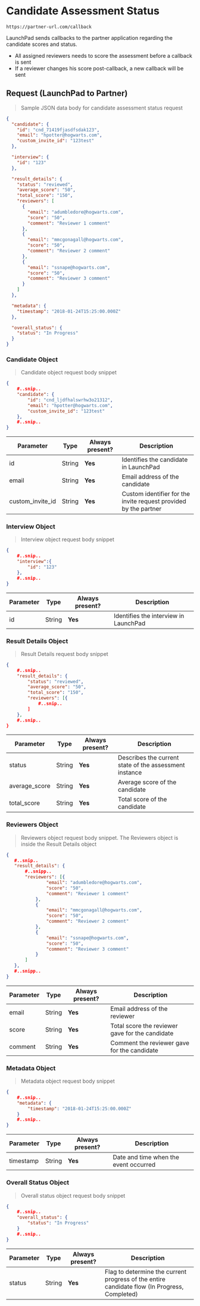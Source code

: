 # Candidate Assessment Status

```shell
https://partner-url.com/callback
```

LaunchPad sends callbacks to the partner application regarding the candidate scores and status.
* All assigned reviewers needs to score the assessment before a callback is sent
* If a reviewer changes his score post-callback, a new callback will be sent

## Request (LaunchPad to Partner)

> Sample JSON data body for candidate assessment status request

```json
{
  "candidate": {
    "id": "cnd_71419fjasdfsdak123",
    "email": "hpotter@hogwarts.com",
    "custom_invite_id": "123test"
  },

  "interview": {
    "id": "123"
  },

  "result_details": {
    "status": "reviewed",
    "average_score": "50",
    "total_score": "150",
    "reviewers": [
      {
        "email": "adumbledore@hogwarts.com",
        "score": "50",
        "comment": "Reviewer 1 comment"
      },
      {
        "email": "mmcgonagall@hogwarts.com",
        "score": "50",
        "comment": "Reviewer 2 comment"
      },
      {
        "email": "ssnape@hogwarts.com",
        "score": "50",
        "comment": "Reviewer 3 comment"
      }
    ]
  },

  "metadata": {
    "timestamp": "2018-01-24T15:25:00.000Z"
  },

  "overall_status": {
    "status": "In Progress"
  }
}
```

### Candidate Object
> Candidate object request body snippet

```json
{
    #..snip..
    "candidate": {
        "id": "cnd_ljdfhalswrhw3o21312",
        "email": "hpotter@hogwarts.com",
        "custom_invite_id": "123test"
    },
	#..snip..
}
```

Parameter       | Type    | Always present? | Description
----------------|---------|-----------------|------------
id              |String   | **Yes**         |Identifies the candidate in LaunchPad
email           |String   | **Yes**         |Email address of the candidate
custom_invite_id|String   | **Yes**         |Custom identifier for the invite request provided by the partner

### Interview Object
> Interview object request body snippet

```json
{
    #..snip..
    "interview":{
        "id": "123"
    },
	#..snip..
}
```

Parameter | Type    | Always present? | Description
----------|---------|-----------------|------------
id        |String   | **Yes**         |Identifies the interview in LaunchPad

### Result Details Object
> Result Details request body snippet

```json
{
    #..snip..
	"result_details": {
		"status": "reviewed",
		"average_score": "50",
		"total_score": "150",
		"reviewers": [{
			#..snip..
		]
	},
	#..snip..
}
```

Parameter    | Type    | Always present? | Description
-------------|---------|-----------------|------------
status       |String   | **Yes**         |Describes the current state of the assessment instance
average_score|String   | **Yes**         |Average score of the candidate
total_score  |String   | **Yes**         |Total score of the candidate

### Reviewers Object
> Reviewers object request body snippet.
> The Reviewers object is inside the Result Details object

 ```json
 {
	#..snip..
	"result_details": {
		#..snipp..
		"reviewers": [{
				"email": "adumbledore@hogwarts.com",
				"score": "50",
				"comment": "Reviewer 1 comment"
			},
			{
				"email": "mmcgonagall@hogwarts.com",
				"score": "50",
				"comment": "Reviewer 2 comment"
			},
			{
				"email": "ssnape@hogwarts.com",
				"score": "50",
				"comment": "Reviewer 3 comment"
			}
		]
	},
	#..snipp..
 }
 ```

Parameter    | Type    | Always present? | Description
-------------|---------|-----------------|------------
email        |String   | **Yes**         |Email address of the reviewer
score        |String   | **Yes**         |Total score the reviewer gave for the candidate
comment      |String   | **Yes**         |Comment the reviewer gave for the candidate

### Metadata Object
> Metadata object request body snippet

```json
{
    #..snip..
    "metadata": {
        "timestamp": "2018-01-24T15:25:00.000Z"
    }
	#..snip..
}
```

Parameter    | Type    | Always present? | Description
------------ |---------|-----------------|------------
timestamp    | String  | **Yes**         |Date and time when the event occurred

### Overall Status Object
> Overall status object request body snippet

```json
{
    #..snip..
    "overall_status": {
        "status": "In Progress"
    }
	#..snip..
}
```

Parameter    | Type    | Always present? | Description
------------ |---------|-----------------|------------
status       |String   | **Yes**         |Flag to determine the current progress of the entire candidate flow (In Progress, Completed)
